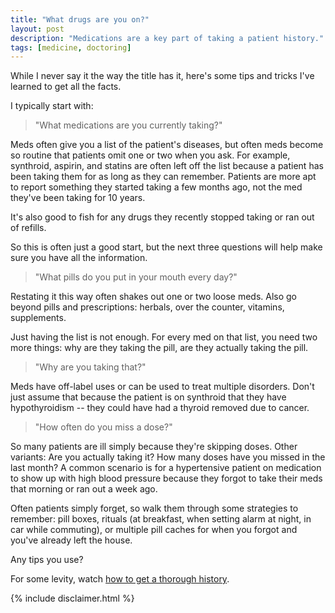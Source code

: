 ```yaml
---
title: "What drugs are you on?"
layout: post
description: "Medications are a key part of taking a patient history."
tags: [medicine, doctoring]
---
```


While I never say it the way the title has it, here's some tips and tricks
I've learned to get all the facts.

I typically start with:

> "What medications are you currently taking?"

Meds often give you a list of the patient's diseases, but often meds become so
routine that patients omit one or two when you ask.  For example, synthroid,
aspirin, and statins are often left off the list because a patient has been
taking them for as long as they can remember.  Patients are more apt to report
something they started taking a few months ago, not the med they've been
taking for 10 years.

It's also good to fish for any drugs they recently stopped taking or ran out
of refills.

So this is often just a good start, but the next three questions will help
make sure you have all the information.


> "What pills do you put in your mouth every day?"

Restating it this way often shakes out one or two loose meds.  Also go beyond
pills and prescriptions:  herbals, over the counter, vitamins, supplements.

<!-- Sidebar: pre-natal vitamins pack a powerful punch of vitamins and minerals -->
<!-- which can interfere with the absorption of other medications like insulin, so -->
<!-- taking them at the same time could bind the insulin rendering it ineffective. -->
<!-- Solution: take one in the morning and the other at night. -->

Just having the list is not enough.  For every med on that list, you need two
more things: why are they taking the pill, are they actually taking the pill.

> "Why are you taking that?"

Meds have off-label uses or can be used to treat multiple disorders.  Don't
just assume that because the patient is on synthroid that they have
hypothyroidism -- they could have had a thyroid removed due to cancer.

> "How often do you miss a dose?"

So many patients are ill simply because they're skipping doses.  Other
variants: Are you actually taking it?  How many doses have you missed in the
last month?  A common scenario is for a hypertensive patient on medication to
show up with high blood pressure because they forgot to take their meds that
morning or ran out a week ago.

Often patients simply forget, so walk them through some strategies to
remember: pill boxes, rituals (at breakfast, when setting alarm at night, in
car while commuting), or multiple pill caches for when you forgot and you've
already left the house.


Any tips you use?

For some levity, watch [how to get a thorough history](http://www.youtube.com/watch?v=Ed99IkTKtPY).

{% include disclaimer.html %}
